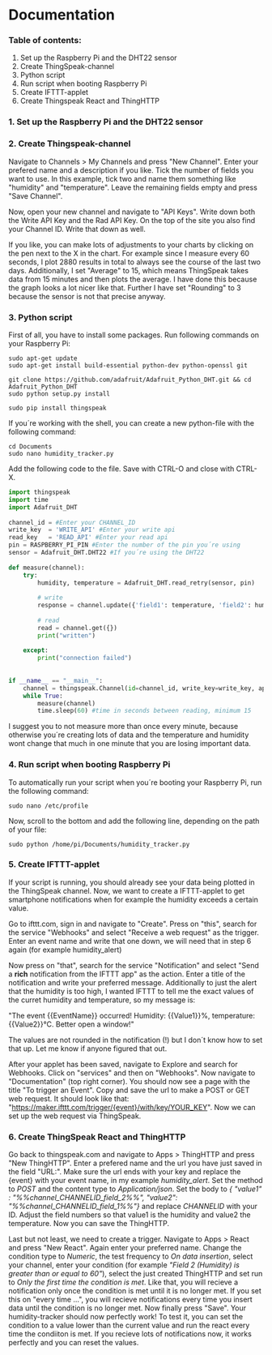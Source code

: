 # Documentation

### Table of contents:
1. Set up the Raspberry Pi and the DHT22 sensor
2. Create ThingSpeak-channel
3. Python script
3. Run script when booting Raspberry Pi
4. Create IFTTT-applet
6. Create Thingspeak React and ThingHTTP



### 1. Set up the Raspberry Pi and the DHT22 sensor


### 2. Create Thingspeak-channel

Navigate to Channels > My Channels and press "New Channel". Enter your prefered name and a description if you like. Tick the number of fields you want to use. In this example, tick two and name them something like "humidity" and "temperature". Leave the remaining fields empty and press "Save Channel".

Now, open your new channel and navigate to "API Keys". Write down both the Write API Key and the Rad API Key. On the top of the site you also find your Channel ID. Write that down as well.

If you like, you can make lots of adjustments to your charts by clicking on the pen next to the X in the chart. For example since I measure every 60 seconds, I plot 2880 results in total to always see the course of the last two days. Additionally, I set "Average" to 15, which means ThingSpeak takes data from 15 minutes and then plots the average. I have done this because the graph looks a lot nicer like that. Further I have set "Rounding" to 3 because the sensor is not that precise anyway. 

### 3. Python script

First of all, you have to install some packages. Run following commands on your Raspberry Pi:

```
sudo apt-get update
sudo apt-get install build-essential python-dev python-openssl git

git clone https://github.com/adafruit/Adafruit_Python_DHT.git && cd Adafruit_Python_DHT
sudo python setup.py install

sudo pip install thingspeak
```

If you´re working with the shell, you can create a new python-file with the following command:

```
cd Documents
sudo nano humidity_tracker.py
```

Add the following code to the file. Save with CTRL-O and close with CTRL-X.

```python
import thingspeak
import time
import Adafruit_DHT
 
channel_id = #Enter your CHANNEL_ID
write_key  = 'WRITE_API' #Enter your write api
read_key   = 'READ_API' #Enter your read api
pin = RASPBERRY_PI_PIN #Enter the number of the pin you´re using
sensor = Adafruit_DHT.DHT22 #If you´re using the DHT22
 
def measure(channel):
    try:
        humidity, temperature = Adafruit_DHT.read_retry(sensor, pin)
        
        # write
        response = channel.update({'field1': temperature, 'field2': humidity}) #adjust according to your channel
        
        # read
        read = channel.get({})
        print("written")
        
    except:
        print("connection failed")
 
 
if __name__ == "__main__":
    channel = thingspeak.Channel(id=channel_id, write_key=write_key, api_key=read_key)
    while True:
        measure(channel)
        time.sleep(60) #time in seconds between reading, minimum 15 
```

I suggest you to not measure more than once every minute, because otherwise you´re creating lots of data and the temperature and humidity wont change that much in one minute that you are losing important data.

### 4. Run script when booting Raspberry Pi

To automatically run your script when you´re booting your Raspberry Pi, run the following command:

```
sudo nano /etc/profile
```

Now, scroll to the bottom and add the following line, depending on the path of your file:

```
sudo python /home/pi/Documents/humidity_tracker.py
```

### 5. Create IFTTT-applet

If your script is running, you should already see your data being plotted in the ThingSpeak channel. Now, we want to create a IFTTT-applet to get smartphone notifications when for example the humidity exceeds a certain value.

Go to ifttt.com, sign in and navigate to "Create". Press on "this", search for the service "Webhooks" and select "Receive a web request" as the trigger. Enter an event name and write that one down, we will need that in step 6 again (for example humidity_alert)

Now press on "that", search for the service "Notification" and select "Send a **rich** notification from the IFTTT app" as the action. Enter a title of the notification and write your preferred message. Additionally to just the alert that the humidity is too high, I wanted IFTTT to tell me the exact values of the curret humidity and temperature, so my message is:

"The event {{EventName}} occurred! Humidity: {{Value1}}%, temperature: {{Value2}}°C. Better open a window!"

The values are not rounded in the notification (!) but I don´t know how to set that up. Let me know if anyone figured that out.

After your applet has been saved, navigate to Explore and search for Webhooks. Click on "services" and then on "Webhooks". Now navigate to "Documentation" (top right corner). You should now see a page with the title "To trigger an Event". Copy and save the url to make a POST or GET web request. It should look like that: "https://maker.ifttt.com/trigger/{event}/with/key/YOUR_KEY". Now we can set up the web request via ThingSpeak.

### 6. Create ThingSpeak React and ThingHTTP

Go back to thingspeak.com and navigate to Apps > ThingHTTP and press "New ThingHTTP". Enter a prefered name and the url you have just saved in the field "URL:". Make sure the url ends with your key and replace the {event} with your event name, in my example *humidity_alert*. Set the method to *POST* and the content type to *Application/json*. Set the body to *{ "value1" : "%%channel_CHANNELID_field_2%%", "value2": "%%channel_CHANNELID_field_1%%"}* and replace *CHANNELID* with your ID. Adjust the field numbers so that value1 is the humidity and value2 the temperature. Now you can save the ThingHTTP.

Last but not least, we need to create a trigger. Navigate to Apps > React and press "New React". Again enter your preferred name. Change the condition type to *Numeric*, the test frequency to *On data insertion*, select your channel, enter your condition (for example *"Field 2 (Humidity) is greater than or equal to 60"*), select the just created ThingHTTP and set run to *Only the first time the condition is met*. Like that, you will recieve a notification only once the condition is met until it is no longer met. If you set this on "every time ...", you will recieve notifications every time you insert data until the condition is no longer met. Now finally press "Save". Your humidity-tracker should now perfectly work! To test it, you can set the condition to a value lower than the current value and run the react every time the condiiton is met. If you recieve lots of notifications now, it works perfectly and you can reset the values.
